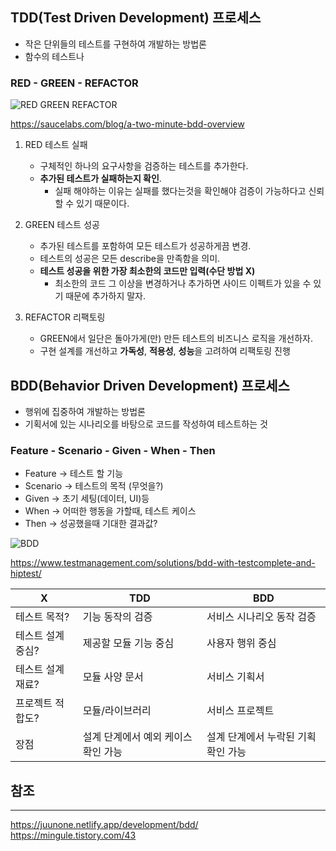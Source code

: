 ## TDD(Test Driven Development) 프로세스

- 작은 단위들의 테스트를 구현하여 개발하는 방법론
- 함수의 테스트나

### RED - GREEN - REFACTOR

![RED GREEN REFACTOR](https://saucelabs.com/sauce-labs/blog-images/bdd-workflow-600x268.png)

https://saucelabs.com/blog/a-two-minute-bdd-overview

1. RED 테스트 실패

   - 구체적인 하나의 요구사항을 검증하는 테스트를 추가한다.
   - **추가된 테스트가 실패하는지 확인**.
     - 실패 해야하는 이유는 실패를 했다는것을 확인해야 검증이 가능하다고 신뢰할 수 있기 때문이다.

2. GREEN 테스트 성공

   - 추가된 테스트를 포함하여 모든 테스트가 성공하게끔 변경.
   - 테스트의 성공은 모든 describe을 만족함을 의미.
   - **테스트 성공을 위한 가장 최소한의 코드만 입력(수단 방법 X)**
     - 최소한의 코드 그 이상을 변경하거나 추가하면 사이드 이펙트가 있을 수 있기 때문에 추가하지 말자.

3. REFACTOR 리팩토링
   - GREEN에서 일단은 돌아가게(만) 만든 테스트의 비즈니스 로직을 개선하자.
   - 구현 설계를 개선하고 **가독성**, **적용성**, **성능**을 고려하여 리팩토링 진행

## BDD(Behavior Driven Development) 프로세스

- 행위에 집중하여 개발하는 방법론
- 기획서에 있는 시나리오를 바탕으로 코드를 작성하여 테스트하는 것

### Feature - Scenario - Given - When - Then

- Feature -> 테스트 할 기능
- Scenario -> 테스트의 목적 (무엇을?)
- Given -> 초기 세팅(데이터, UI)등
- When -> 어떠한 행동을 가할때, 테스트 케이스
- Then -> 성공했을때 기대한 결과값?

![BDD](https://www.testmanagement.com/wp-content/uploads/2019/05/g-w-t-v2.png)

https://www.testmanagement.com/solutions/bdd-with-testcomplete-and-hiptest/

| X                 | TDD                                 | BDD                                 |
| ----------------- | ----------------------------------- | ----------------------------------- |
| 테스트 목적?      | 기능 동작의 검증                    | 서비스 시나리오 동작 검증           |
| 테스트 설계 중심? | 제공할 모듈 기능 중심               | 사용자 행위 중심                    |
| 테스트 설계 재료? | 모듈 사양 문서                      | 서비스 기획서                       |
| 프로젝트 적합도?  | 모듈/라이브러리                     | 서비스 프로젝트                     |
| 장점              | 설계 단계에서 예외 케이스 확인 가능 | 설계 단계에서 누락된 기획 확인 가능 |

## 참조

---

https://juunone.netlify.app/development/bdd/
https://mingule.tistory.com/43
